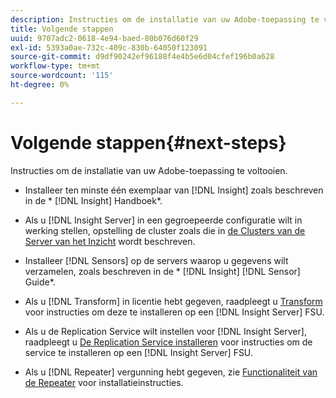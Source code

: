 ```yaml
---
description: Instructies om de installatie van uw Adobe-toepassing te voltooien.
title: Volgende stappen
uuid: 9707adc2-0618-4e94-baed-80b076d60f29
exl-id: 5393a0ae-732c-409c-830b-64050f123091
source-git-commit: d9df90242ef96188f4e4b5e6d04cfef196b0a628
workflow-type: tm+mt
source-wordcount: '115'
ht-degree: 0%

---
```


# Volgende stappen{#next-steps}

Instructies om de installatie van uw Adobe-toepassing te voltooien.

* Installeer ten minste één exemplaar van [!DNL Insight] zoals beschreven in de * [!DNL Insight] Handboek*.

* Als u [!DNL Insight Server] in een gegroepeerde configuratie wilt in werking stellen, opstelling de cluster zoals die in [de Clusters van de Server van het Inzicht](../../../home/c-inst-svr/c-install-ins-svr/c-ins-svr-clstrs/c-abt-ins-svr-clsters.md) wordt beschreven.

* Installeer [!DNL Sensors] op de servers waarop u gegevens wilt verzamelen, zoals beschreven in de * [!DNL Insight] [!DNL Sensor] Guide*.

* Als u [!DNL Transform] in licentie hebt gegeven, raadpleegt u [Transform](../../../home/c-inst-svr/c-tfm/c-tfm.md#concept-2da4db2b6f444e93ace22d3b3aecb4f2) voor instructies om deze te installeren op een [!DNL Insight Server] FSU.

* Als u de Replication Service wilt instellen voor [!DNL Insight Server], raadpleegt u [De Replication Service installeren](../../../home/c-inst-svr/c-ins-svr-rep-svc/c-inst-rep-svc.md#concept-4743b6621f394ee39cf0635230996925) voor instructies om de service te installeren op een [!DNL Insight Server] FSU.

* Als u [!DNL Repeater] vergunning hebt gegeven, zie [Functionaliteit van de Repeater](../../../home/c-inst-svr/c-rptr-fntly/c-rptr-fntly.md) voor installatieinstructies.
